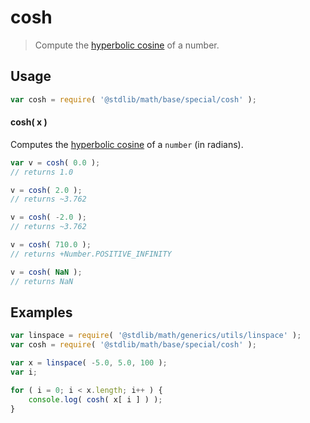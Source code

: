 cosh
===

> Compute the [hyperbolic cosine][hyperbolic-cosine] of a number.


<section class="usage">

## Usage

``` javascript
var cosh = require( '@stdlib/math/base/special/cosh' );
```

#### cosh( x )

Computes the [hyperbolic cosine][hyperbolic-cosine] of a `number` (in radians).

``` javascript
var v = cosh( 0.0 );
// returns 1.0

v = cosh( 2.0 );
// returns ~3.762

v = cosh( -2.0 );
// returns ~3.762

v = cosh( 710.0 );
// returns +Number.POSITIVE_INFINITY

v = cosh( NaN );
// returns NaN
```

<!-- </usage> -->


<section class="examples">

## Examples

``` javascript
var linspace = require( '@stdlib/math/generics/utils/linspace' );
var cosh = require( '@stdlib/math/base/special/cosh' );

var x = linspace( -5.0, 5.0, 100 );
var i;

for ( i = 0; i < x.length; i++ ) {
    console.log( cosh( x[ i ] ) );
}
```

<!-- </examples> -->


<section class="links">

[hyperbolic-cosine]: http://mathworld.wolfram.com/HyperbolicCosine.html

<!-- </links> -->
